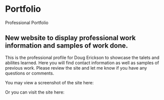 # Portfolio
Professional Portfolio

## New website to display professional work information and samples of work done.

This is the professional profile for Doug Erickson to showcase the talets and abilites learned. Here you will find contact information as well as samples of previous work. Please review the site and let me know if you have any questions or comments.

You may view a screenshot of the site here:


Or you can visit the site here:

